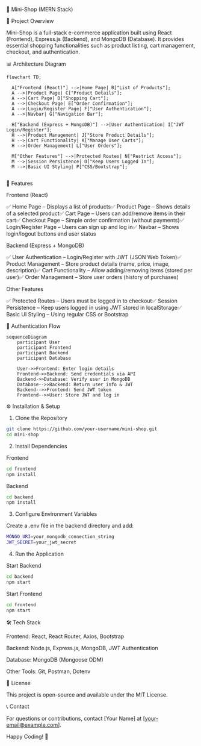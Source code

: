 🛒 Mini-Shop (MERN Stack)

📌 Project Overview

Mini-Shop is a full-stack e-commerce application built using React (Frontend), Express.js (Backend), and MongoDB (Database). It provides essential shopping functionalities such as product listing, cart management, checkout, and authentication.

📊 Architecture Diagram
```mermaid
flowchart TD;

  A["Frontend (React)"] -->|Home Page| B["List of Products"];
  A -->|Product Page| C["Product Details"];
  A -->|Cart Page| D["Shopping Cart"];
  A -->|Checkout Page| E["Order Confirmation"];
  A -->|Login/Register Page| F["User Authentication"];
  A -->|Navbar| G["Navigation Bar"];

  H["Backend (Express + MongoDB)"] -->|User Authentication| I["JWT Login/Register"];
  H -->|Product Management| J["Store Product Details"];
  H -->|Cart Functionality| K["Manage User Carts"];
  H -->|Order Management| L["User Orders"];

  M["Other Features"] -->|Protected Routes| N["Restrict Access"];
  M -->|Session Persistence| O["Keep Users Logged In"];
  M -->|Basic UI Styling| P["CSS/Bootstrap"];


```

🚀 Features

Frontend (React)

✅ Home Page – Displays a list of products✅ Product Page – Shows details of a selected product✅ Cart Page – Users can add/remove items in their cart✅ Checkout Page – Simple order confirmation (without payments)✅ Login/Register Page – Users can sign up and log in✅ Navbar – Shows login/logout buttons and user status

Backend (Express + MongoDB)

✅ User Authentication – Login/Register with JWT (JSON Web Token)✅ Product Management – Store product details (name, price, image, description)✅ Cart Functionality – Allow adding/removing items (stored per user)✅ Order Management – Store user orders (history of purchases)

Other Features

✅ Protected Routes – Users must be logged in to checkout✅ Session Persistence – Keep users logged in using JWT stored in localStorage✅ Basic UI Styling – Using regular CSS or Bootstrap

🔑 Authentication Flow
```mermaid
sequenceDiagram
    participant User
    participant Frontend
    participant Backend
    participant Database

    User->>Frontend: Enter login details
    Frontend->>Backend: Send credentials via API
    Backend->>Database: Verify user in MongoDB
    Database-->>Backend: Return user info & JWT
    Backend-->>Frontend: Send JWT token
    Frontend-->>User: Store JWT and log in
```
⚙️ Installation & Setup

1. Clone the Repository
```sh
git clone https://github.com/your-username/mini-shop.git
cd mini-shop
```
2. Install Dependencies

Frontend
```sh
cd frontend
npm install
```
Backend
```sh
cd backend
npm install
```
3. Configure Environment Variables

Create a .env file in the backend directory and add:
```sh
MONGO_URI=your_mongodb_connection_string
JWT_SECRET=your_jwt_secret
```
4. Run the Application

Start Backend
```sh
cd backend
npm start
```
Start Frontend
```sh
cd frontend
npm start
```
🛠️ Tech Stack

Frontend: React, React Router, Axios, Bootstrap

Backend: Node.js, Express.js, MongoDB, JWT Authentication

Database: MongoDB (Mongoose ODM)

Other Tools: Git, Postman, Dotenv

📜 License

This project is open-source and available under the MIT License.

📞 Contact

For questions or contributions, contact [Your Name] at [your-email@example.com].

Happy Coding! 🚀

